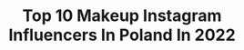 ---
title: Top 10 Makeup Instagram Influencers In Poland In 2022
description: >-
  Find top makeup Instagram influencers in Poland in 2022. Most popular hashtags: #anastasiabeverlyhills #wakeupandmakeup #makeupartist #bperfectcosmetics.
platform: Instagram
hits: 1777
text_top: Analyze the top-rated Instagram profiles on inBeat.
text_bottom: inBeat holds 1777 Instagram influencers like this in Poland for you to work with.
profiles:
  - username: "jewska.makeup"
    fullname: >-
      Jewska Makeup
    bio: >-
      🎨Self-taught makeup artist in progress 📩 jewska.makeup@gmail.com 🇵🇱 Wrocław, Poland
    location: "Poland"
    followers: 3950
    engagement: 3277
    commentsToLikes: 0.219874
    id: ck5qdwruaxnx10i113sbecb9m
    verified: false
    hashtags: "#plouisebase, #rozdaniekosmetyczne, #konkurs, #makeupaddict"
  - username: "justyna_socha"
    fullname: >-
      🎀 Justyna Make-up 🎀
    bio: >-
      ✨26 yo ✨ self-taught✨ #tarnobrzeg #makeuplover 💄💄💄💄 Collab ▶️ justyna.makeup1@gmail.com / DM
    location: "Poland"
    followers: 3105
    engagement: 2285
    commentsToLikes: 0.131656
    id: ckapamvk6wqv70i7866u2u5t9
    verified: false
    hashtags: "#makeupfeed, #pigmentovelove, #brow, #eyetutorial"
  - username: "aune100"
    fullname: >-
      Redhead Witch with 3 Cats.
    bio: >-
      23lvl Poland 🇵🇱 DM for Collab🖤🧡💚 . . . Crazy #Cat Lady 🐱🐈🐯 Nature 🌱🌷🌲 Moon Child 🌛 Ex #goth 👻💀👿 #Makeup 💅💋💄 Poetry, books, art 🚭
    location: "Poland"
    followers: 12077
    engagement: 2062
    commentsToLikes: 0.077985
    id: ck14ktwweraw60i1959l1zyag
    verified: false
    hashtags: "#longhair, #metalheadgirl, #redhead, #gothbabe"
  - username: "arnogill"
    fullname: >-
      A R N O   G I L L
    bio: >-
      🦩 Makeup Artist. Fuck gender rules 🇵🇱 Poland/Bydgoszcz/Warszawa 🥇 NYX makeup influencer academy Winner 2019 ☠️ 19 years old
    location: "Poland"
    followers: 13725
    engagement: 1872
    commentsToLikes: 0.107262
    id: ck6tuuvdvik3x0j71y4fuilfg
    verified: false
    hashtags: "#thelist, #boldmakeup, #blendtherules, #glamfam"
  - username: "patrycja.sojkaa"
    fullname: >-
      MAKEUP❌BEAUTY
    bio: >-
      Tik tok: patrycja.sojkaa 📩 sojkapatrycja97@gmail.com or DM ❣️ RZESZÓW/POLAND ❤️ MAKEUP LOVER 💋💄
    location: "Poland"
    followers: 7234
    engagement: 1618
    commentsToLikes: 0.150108
    id: ck9hc7gavk3g40j78igrjlel8
    verified: false
    hashtags: "#makeupobsession, #kontigo, #100daysofmakeup, #makeuptrends"
  - username: "maltanska_"
    fullname: >-
      💄Malwina 💄
    bio: >-
      20 🎂 Makeup Lover 💄 Cosmetology Student 📚 Poland 🇵🇱 maltanska.mua@gmail.com or DM 📩 #maltanczyki_ & #inspiredmaltanska ❤ Details in highlights ⬆
    location: "Poland"
    followers: 10310
    engagement: 1228
    commentsToLikes: 0.150087
    id: ck135bzbc0q440i19hx8ps58b
    verified: false
    hashtags: "#myminti, #makeupobsession, #colorfulmakeup, #pastelmakeup"
  - username: "aanaabeyy"
    fullname: >-
      Iza Michalik
    bio: >-
      𝘊𝘰𝘭𝘭𝘢𝘣 👉🏼 𝘢𝘢𝘯𝘢𝘢𝘣𝘦𝘺𝘺@𝘨𝘮𝘢𝘪𝘭.𝘤𝘰𝘮 𝘡𝘢𝘱𝘪𝘴𝘺 𝘯𝘢 𝘮𝘢𝘬𝘪𝘫𝘢𝘻 👉🏼 @aanaabeyy.makeup KRAKÓW WIELICZKA #inspoaanaabeyy ✨
    location: "Poland"
    followers: 41749
    engagement: 1190
    commentsToLikes: 0.142013
    id: ck15pra41z9g50i197tnpuuwr
    verified: false
    hashtags: "#makeuptutorial, #abhbrows, #makeupartist, #makeuplover"
  - username: "natalia_trojan"
    fullname: >-
      𝐍𝐀𝐓𝐀𝐋𝐈𝐀 𝐓𝐑𝐎𝐉𝐀𝐍
    bio: >-
      Polish Makeup Artist & Content Creator ✉️ nataliatrojanpr@gmail.com 💋 @nataliatrojanmua 👇🏼 new youtube video
    location: "Poland"
    followers: 108293
    engagement: 967
    commentsToLikes: 0.102155
    id: ck0u012sfscmn0i19ivlfgij5
    verified: false
    hashtags: "#skincare, #makeuptutorial, #soapbrows, #nomakeup"
  - username: "alo.ska"
    fullname: >-
      Aleksandra Kołakowska
    bio: >-
      @proacademyschoolofmakeup 👩🏻‍🎓 #makeup 🎨 #inspiredaloska
    location: "Poland"
    followers: 5663
    engagement: 1253
    commentsToLikes: 0.150121
    id: ck5q9yb7sdmg60i11hwagptxn
    verified: false
    hashtags: "#jaclynhill, #glow, #wakeupandmakeup, #thelist"
  - username: "karolinaaa.janicka"
    fullname: >-
      Karolina Janicka
    bio: >-
      MAKEUP • GIVEAWAY ✨ DM or email: karolinaaa.janicka@gmail.com
    location: "Poland"
    followers: 6417
    engagement: 1111
    commentsToLikes: 0.229687
    id: ck9hbu7ykigrn0j781b2587kf
    verified: false
    hashtags: "#makeuplooks, #rozdanie, #rozdaniakosmetyki, #cosmetics"
---